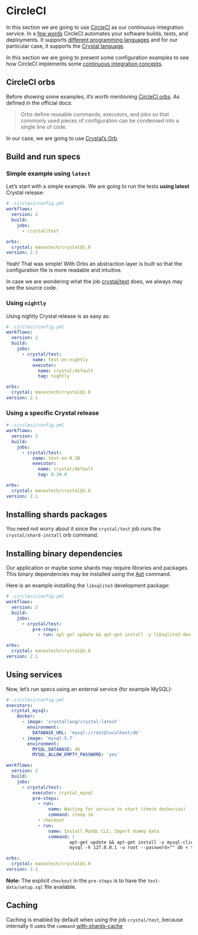 # CircleCI

In this section we are going to use [CircleCI](https://circleci.com/) as our continuous-integration service. In a [few words](https://circleci.com/docs/2.0/about-circleci/#section=welcome) CircleCI automates your software builds, tests, and deployments. It supports [different programming languages](https://circleci.com/docs/2.0/demo-apps/#section=welcome) and for our particular case, it supports the [Crystal language](https://circleci.com/docs/2.0/language-crystal/).

In this section we are going to present some configuration examples to see how CircleCI implements some [continuous integration concepts](https://circleci.com/docs/2.0/concepts/).

## CircleCI orbs

Before showing some examples, it’s worth mentioning [CircleCI orbs](https://circleci.com/orbs/). As defined in the official docs:
> Orbs define reusable commands, executors, and jobs so that commonly used pieces of configuration can be condensed into a single line of code.

In our case, we are going to use [Crystal’s Orb](https://circleci.com/orbs/registry/orb/manastech/crystal)

## Build and run specs

### Simple example using `latest`

Let’s start with a simple example. We are going to run the tests **using latest** Crystal release:

```yml
# .circleci/config.yml
workflows:
  version: 2
  build:
    jobs:
      - crystal/test

orbs:
  crystal: manastech/crystal@1.0
version: 2.1
```

Yeah! That was simple! With Orbs an abstraction layer is built so that the configuration file is more readable and intuitive.

In case we are wondering what the job [crystal/test](https://circleci.com/orbs/registry/orb/manastech/crystal#jobs-test) does, we always may see the source code.

### Using `nightly`

Using nightly Crystal release is as easy as:

```yml
# .circleci/config.yml
workflows:
  version: 2
  build:
    jobs:
      - crystal/test:
          name: test-on-nightly
          executor:
            name: crystal/default
            tag: nightly

orbs:
  crystal: manastech/crystal@1.0
version: 2.1
```

### Using a specific Crystal release

```yml
# .circleci/config.yml
workflows:
  version: 2
  build:
    jobs:
      - crystal/test:
          name: test-on-0.30
          executor:
            name: crystal/default
            tag: 0.30.0

orbs:
  crystal: manastech/crystal@1.0
version: 2.1
```

## Installing shards packages

You need not worry about it since the `crystal/test` job runs the `crystal/shard-install` orb command.

## Installing binary dependencies

Our application or maybe some shards may require libraries and packages. This binary dependencies may be installed using the [Apt](https://help.ubuntu.com/lts/serverguide/apt.html) command.

Here is an example installing the `libsqlite3` development package:

```yml
# .circleci/config.yml
workflows:
  version: 2
  build:
    jobs:
      - crystal/test:
          pre-steps:
            - run: apt-get update && apt-get install -y libsqlite3-dev

orbs:
  crystal: manastech/crystal@1.0
version: 2.1
```

## Using services

Now, let’s run specs using an external service (for example MySQL):

```yml
# .circleci/config.yml
executors:
  crystal_mysql:
    docker:
      - image: 'crystallang/crystal:latest'
        environment:
          DATABASE_URL: 'mysql://root@localhost/db'
      - image: 'mysql:5.7'
        environment:
          MYSQL_DATABASE: db
          MYSQL_ALLOW_EMPTY_PASSWORD: 'yes'

workflows:
  version: 2
  build:
    jobs:
      - crystal/test:
          executor: crystal_mysql
          pre-steps:
            - run:
                name: Waiting for service to start (check dockerize)
                command: sleep 1m
            - checkout
            - run:
                name: Install MySQL CLI; Import dummy data
                command: |
                        apt-get update && apt-get install -y mysql-client
                        mysql -h 127.0.0.1 -u root --password="" db < test-data/setup.sql

orbs:
  crystal: manastech/crystal@1.0
version: 2.1
```

**Note:** The explicit `checkout` in the `pre-steps` is to have the `test-data/setup.sql` file available.

## Caching

Caching is enabled by default when using the job `crystal/test`, because internally it uses the `command` [with-shards-cache](https://circleci.com/orbs/registry/orb/manastech/crystal#commands-with-shards-cache)

